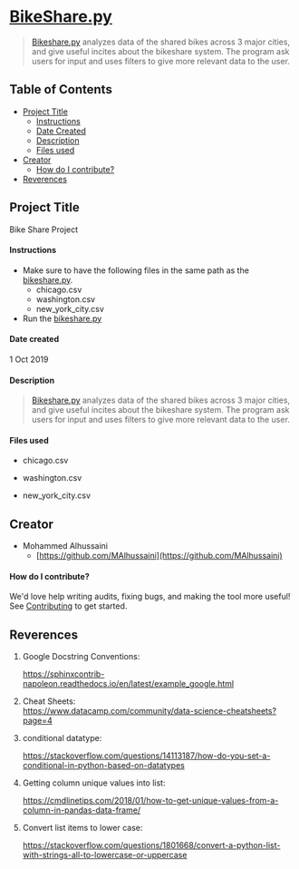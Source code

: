 # [BikeShare.py](./bikeshare.py)

> [Bikeshare.py](./bikeshare.py) analyzes data of the shared bikes across 3 major cities, and give useful incites about the bikeshare system. The program ask users for input and uses filters to give more relevant data to the user.

## Table of Contents

- [Project Title](<#Project\ Title>)
  - [Instructions](#instructions)
  - [Date Created](<#Date\ Created>)
  - [Description](#Description)
  - [Files used](<#Files\ used>)
- [Creator](#creator)
  - [How do I contribute?](<#How\ do\ I\ contribute?>)
- [Reverences](#Reverences)

## Project Title

Bike Share Project

#### Instructions

- Make sure to have the following files in the same path as the [bikeshare.py](./bikeshare.py).
  - chicago.csv
  - washington.csv
  - new_york_city.csv
- Run the [bikeshare.py](./bikeshare.py)

#### Date created

1 Oct 2019

#### Description

> [Bikeshare.py](./bikeshare.py) analyzes data of the shared bikes across 3 major cities, and give useful incites about the bikeshare system. The program ask users for input and uses filters to give more relevant data to the user.

#### Files used

- chicago.csv

- washington.csv

- new_york_city.csv

## Creator

- Mohammed Alhussaini
  - [https://github.com/MAlhussaini](https://github.com/MAlhussaini)

#### How do I contribute?

We'd love help writing audits, fixing bugs, and making the tool more useful!
See [Contributing](./CONTRIBUTING.md) to get started.

## Reverences

1. Google Docstring Conventions:

   https://sphinxcontrib-napoleon.readthedocs.io/en/latest/example_google.html

2. Cheat Sheets:  
   https://www.datacamp.com/community/data-science-cheatsheets?page=4
3. conditional datatype:

   https://stackoverflow.com/questions/14113187/how-do-you-set-a-conditional-in-python-based-on-datatypes

4. Getting column unique values into list:

   https://cmdlinetips.com/2018/01/how-to-get-unique-values-from-a-column-in-pandas-data-frame/

5. Convert list items to lower case:

   https://stackoverflow.com/questions/1801668/convert-a-python-list-with-strings-all-to-lowercase-or-uppercase

